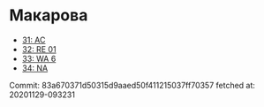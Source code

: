 # Макарова
- [31: AC](31.md)
- [32: RE 01](32.md)
- [33: WA 6](33.md)
- [34: NA](34.md)

Commit: 83a670371d50315d9aaed50f411215037ff70357
 fetched at: 20201129-093231
